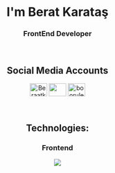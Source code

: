 <h1 align="center">I'm Berat Karataş</h1>
<h3 align="center">FrontEnd Developer</h3>

<br>

<h2 align="center">Social Media Accounts</h2>
<p align="center">
    <a href="https://x.com/Beraatkrts?t=zZxHy4O0sioVcoeFkaXTYQ&s=08 " target="blank"><img align="center" src="https://raw.githubusercontent.com/rahuldkjain/github-profile-readme-generator/master/src/images/icons/Social/twitter.svg" alt="Beraatkrts?t=zZxHy4O0sioVcoeFkaXTYQ&s=08" height="30" width="40" /></a>
    <a href="https://www.linkedin.com/in/berat-karata%C5%9F-43402b234?utm_source=share&utm_campaign=share_via&utm_content=profile&utm_medium=android_app" target="blank"><img align="center" src="https://raw.githubusercontent.com/rahuldkjain/github-profile-readme-generator/master/src/images/icons/Social/linked-in-alt.svg"  height="30" width="40" /></a>
    <a href="https://www.instagram.com/bberatkaratas?igsh=OGQ5ZDc2ODk2ZA==" target="blank"><img align="center" src="https://raw.githubusercontent.com/rahuldkjain/github-profile-readme-generator/master/src/images/icons/Social/instagram.svg" alt="booruledie" height="30" width="40" /></a>
</p>

<br>

<h2 align="center">Technologies:</h2>
<h3 align="center">Frontend</h3>
<p align="center">
  <a href="https://skillicons.dev">
    <img src="https://skillicons.dev/icons?i=html,css,js,react,bootstrap" />
  </a>
</p>

<br>

